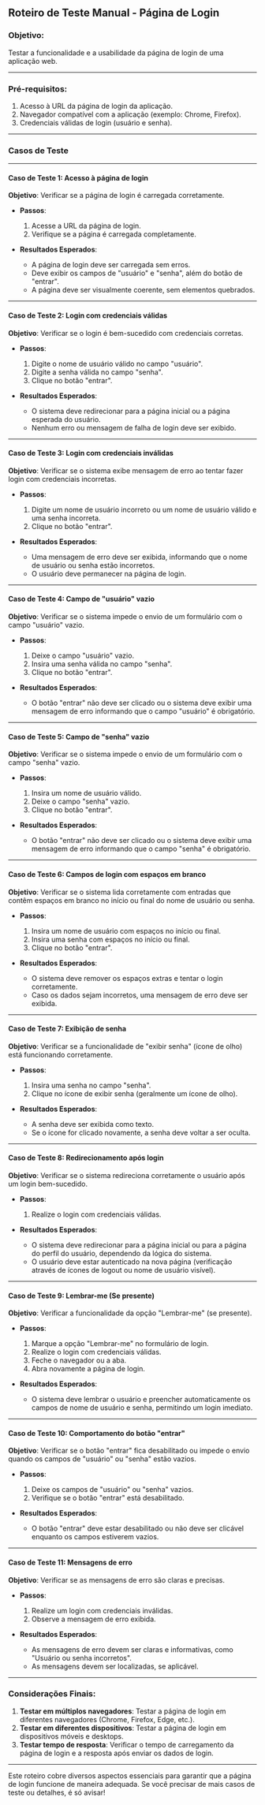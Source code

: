 ## **Roteiro de Teste Manual - Página de Login**

### **Objetivo**: 
Testar a funcionalidade e a usabilidade da página de login de uma aplicação web.

---

### **Pré-requisitos**:
1. Acesso à URL da página de login da aplicação.
2. Navegador compatível com a aplicação (exemplo: Chrome, Firefox).
3. Credenciais válidas de login (usuário e senha).

---

### **Casos de Teste**

---

#### **Caso de Teste 1: Acesso à página de login**
**Objetivo**: Verificar se a página de login é carregada corretamente.

- **Passos**:
  1. Acesse a URL da página de login.
  2. Verifique se a página é carregada completamente.
  
- **Resultados Esperados**:
  - A página de login deve ser carregada sem erros.
  - Deve exibir os campos de "usuário" e "senha", além do botão de "entrar".
  - A página deve ser visualmente coerente, sem elementos quebrados.

---

#### **Caso de Teste 2: Login com credenciais válidas**
**Objetivo**: Verificar se o login é bem-sucedido com credenciais corretas.

- **Passos**:
  1. Digite o nome de usuário válido no campo "usuário".
  2. Digite a senha válida no campo "senha".
  3. Clique no botão "entrar".
  
- **Resultados Esperados**:
  - O sistema deve redirecionar para a página inicial ou a página esperada do usuário.
  - Nenhum erro ou mensagem de falha de login deve ser exibido.

---

#### **Caso de Teste 3: Login com credenciais inválidas**
**Objetivo**: Verificar se o sistema exibe mensagem de erro ao tentar fazer login com credenciais incorretas.

- **Passos**:
  1. Digite um nome de usuário incorreto ou um nome de usuário válido e uma senha incorreta.
  2. Clique no botão "entrar".
  
- **Resultados Esperados**:
  - Uma mensagem de erro deve ser exibida, informando que o nome de usuário ou senha estão incorretos.
  - O usuário deve permanecer na página de login.

---

#### **Caso de Teste 4: Campo de "usuário" vazio**
**Objetivo**: Verificar se o sistema impede o envio de um formulário com o campo "usuário" vazio.

- **Passos**:
  1. Deixe o campo "usuário" vazio.
  2. Insira uma senha válida no campo "senha".
  3. Clique no botão "entrar".
  
- **Resultados Esperados**:
  - O botão "entrar" não deve ser clicado ou o sistema deve exibir uma mensagem de erro informando que o campo "usuário" é obrigatório.

---

#### **Caso de Teste 5: Campo de "senha" vazio**
**Objetivo**: Verificar se o sistema impede o envio de um formulário com o campo "senha" vazio.

- **Passos**:
  1. Insira um nome de usuário válido.
  2. Deixe o campo "senha" vazio.
  3. Clique no botão "entrar".
  
- **Resultados Esperados**:
  - O botão "entrar" não deve ser clicado ou o sistema deve exibir uma mensagem de erro informando que o campo "senha" é obrigatório.

---

#### **Caso de Teste 6: Campos de login com espaços em branco**
**Objetivo**: Verificar se o sistema lida corretamente com entradas que contêm espaços em branco no início ou final do nome de usuário ou senha.

- **Passos**:
  1. Insira um nome de usuário com espaços no início ou final.
  2. Insira uma senha com espaços no início ou final.
  3. Clique no botão "entrar".
  
- **Resultados Esperados**:
  - O sistema deve remover os espaços extras e tentar o login corretamente.
  - Caso os dados sejam incorretos, uma mensagem de erro deve ser exibida.

---

#### **Caso de Teste 7: Exibição de senha**
**Objetivo**: Verificar se a funcionalidade de "exibir senha" (ícone de olho) está funcionando corretamente.

- **Passos**:
  1. Insira uma senha no campo "senha".
  2. Clique no ícone de exibir senha (geralmente um ícone de olho).
  
- **Resultados Esperados**:
  - A senha deve ser exibida como texto.
  - Se o ícone for clicado novamente, a senha deve voltar a ser oculta.

---

#### **Caso de Teste 8: Redirecionamento após login**
**Objetivo**: Verificar se o sistema redireciona corretamente o usuário após um login bem-sucedido.

- **Passos**:
  1. Realize o login com credenciais válidas.
  
- **Resultados Esperados**:
  - O sistema deve redirecionar para a página inicial ou para a página do perfil do usuário, dependendo da lógica do sistema.
  - O usuário deve estar autenticado na nova página (verificação através de ícones de logout ou nome de usuário visível).

---

#### **Caso de Teste 9: Lembrar-me (Se presente)**
**Objetivo**: Verificar a funcionalidade da opção "Lembrar-me" (se presente).

- **Passos**:
  1. Marque a opção "Lembrar-me" no formulário de login.
  2. Realize o login com credenciais válidas.
  3. Feche o navegador ou a aba.
  4. Abra novamente a página de login.
  
- **Resultados Esperados**:
  - O sistema deve lembrar o usuário e preencher automaticamente os campos de nome de usuário e senha, permitindo um login imediato.

---

#### **Caso de Teste 10: Comportamento do botão "entrar"**
**Objetivo**: Verificar se o botão "entrar" fica desabilitado ou impede o envio quando os campos de "usuário" ou "senha" estão vazios.

- **Passos**:
  1. Deixe os campos de "usuário" ou "senha" vazios.
  2. Verifique se o botão "entrar" está desabilitado.
  
- **Resultados Esperados**:
  - O botão "entrar" deve estar desabilitado ou não deve ser clicável enquanto os campos estiverem vazios.

---

#### **Caso de Teste 11: Mensagens de erro**
**Objetivo**: Verificar se as mensagens de erro são claras e precisas.

- **Passos**:
  1. Realize um login com credenciais inválidas.
  2. Observe a mensagem de erro exibida.
  
- **Resultados Esperados**:
  - As mensagens de erro devem ser claras e informativas, como "Usuário ou senha incorretos".
  - As mensagens devem ser localizadas, se aplicável.

---

### **Considerações Finais**:
1. **Testar em múltiplos navegadores**: Testar a página de login em diferentes navegadores (Chrome, Firefox, Edge, etc.).
2. **Testar em diferentes dispositivos**: Testar a página de login em dispositivos móveis e desktops.
3. **Testar tempo de resposta**: Verificar o tempo de carregamento da página de login e a resposta após enviar os dados de login.

---

Este roteiro cobre diversos aspectos essenciais para garantir que a página de login funcione de maneira adequada. Se você precisar de mais casos de teste ou detalhes, é só avisar!